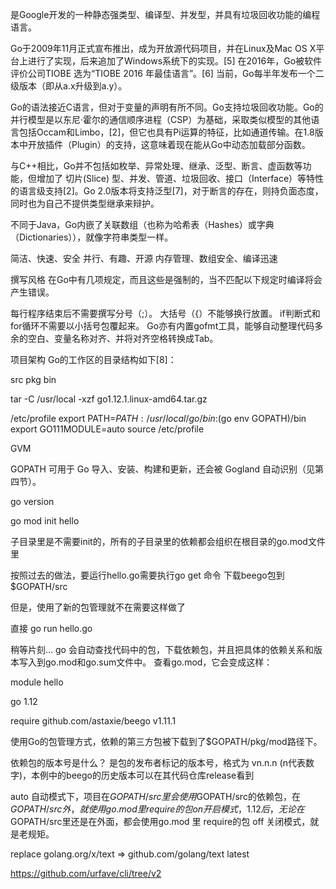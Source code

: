 是Google开发的一种静态强类型、编译型、并发型，并具有垃圾回收功能的编程语言。

Go于2009年11月正式宣布推出，成为开放源代码项目，并在Linux及Mac OS X平台上进行了实现，后来追加了Windows系统下的实现。[5] 在2016年，Go被软件评价公司TIOBE 选为“TIOBE 2016 年最佳语言”。[6] ​ 当前，Go每半年发布一个二级版本（即从a.x升级到a.y）。

Go的语法接近C语言，但对于变量的声明有所不同。Go支持垃圾回收功能。Go的并行模型是以东尼·霍尔的通信顺序进程（CSP）为基础，采取类似模型的其他语言包括Occam和Limbo，[2]，但它也具有Pi运算的特征，比如通道传输。在1.8版本中开放插件（Plugin）的支持，这意味着现在能从Go中动态加载部分函数。

与C++相比，Go并不包括如枚举、异常处理、继承、泛型、断言、虚函数等功能，但增加了 切片(Slice) 型、并发、管道、垃圾回收、接口（Interface）等特性的语言级支持[2]。Go 2.0版本将支持泛型[7]，对于断言的存在，则持负面态度，同时也为自己不提供类型继承来辩护。

不同于Java，Go内嵌了关联数组（也称为哈希表（Hashes）或字典（Dictionaries）），就像字符串类型一样。

简洁、快速、安全
并行、有趣、开源
内存管理、数组安全、编译迅速

撰写风格
在Go中有几项规定，而且这些是强制的，当不匹配以下规定时编译将会产生错误。

每行程序结束后不需要撰写分号（;）。
大括号（{）不能够换行放置。
if判断式和for循环不需要以小括号包覆起来。
Go亦有内置gofmt工具，能够自动整理代码多余的空白、变量名称对齐、并将对齐空格转换成Tab。

项目架构
Go的工作区的目录结构如下[8]：

src
pkg
bin





tar -C /usr/local -xzf go1.12.1.linux-amd64.tar.gz

/etc/profile
export PATH=$PATH:/usr/local/go/bin:$(go env GOPATH)/bin
export GO111MODULE=auto
source /etc/profile

GVM 

GOPATH 可用于 Go 导入、安装、构建和更新，还会被 Gogland 自动识别（见第四节）。

go version

go mod init hello

子目录里是不需要init的，所有的子目录里的依赖都会组织在根目录的go.mod文件里

按照过去的做法，要运行hello.go需要执行go get 命令 下载beego包到 $GOPATH/src

但是，使用了新的包管理就不在需要这样做了

直接 go run hello.go

稍等片刻… go 会自动查找代码中的包，下载依赖包，并且把具体的依赖关系和版本写入到go.mod和go.sum文件中。
查看go.mod，它会变成这样：

module hello

go 1.12

require github.com/astaxie/beego v1.11.1

使用Go的包管理方式，依赖的第三方包被下载到了$GOPATH/pkg/mod路径下。

依赖包的版本号是什么？ 是包的发布者标记的版本号，格式为 vn.n.n (n代表数字)，本例中的beego的历史版本可以在其代码仓库release看到


auto 自动模式下，项目在$GOPATH/src里会使用$GOPATH/src的依赖包，在$GOPATH/src外，就使用go.mod 里 require的包
on 开启模式，1.12后，无论在$GOPATH/src里还是在外面，都会使用go.mod 里 require的包
off 关闭模式，就是老规矩。

replace golang.org/x/text => github.com/golang/text latest



https://github.com/urfave/cli/tree/v2